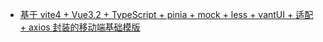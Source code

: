 
- [基于 vite4 + Vue3.2 + TypeScript + pinia + mock + less + vantUI + 适配 + axios 封装的移动端基础模版](https://juejin.cn/post/7226979399714373693)

